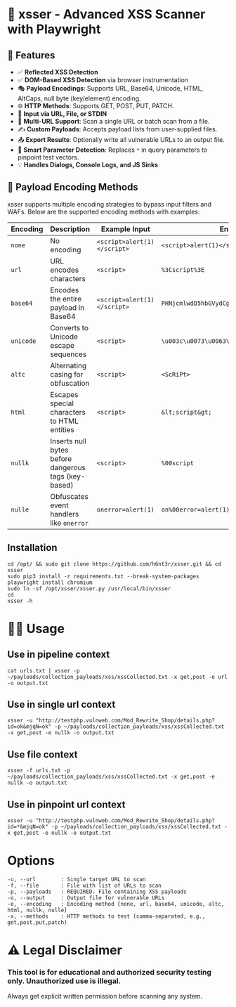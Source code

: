 # 🧪 xsser - Advanced XSS Scanner with Playwright
## 🚀 Features

- ✅ **Reflected XSS Detection**
- ✅ **DOM-Based XSS Detection** via browser instrumentation
- 🎭 **Payload Encodings**: Supports URL, Base64, Unicode, HTML, AltCaps, null byte (key/element) encoding.
- 🌐 **HTTP Methods**: Supports GET, POST, PUT, PATCH.
- 📄 **Input via URL, File, or STDIN**
- 📄 **Multi-URL Support**: Scan a single URL or batch scan from a file.
- ✍️ **Custom Payloads**: Accepts payload lists from user-supplied files.
- 📤 **Export Results**: Optionally write all vulnerable URLs to an output file.
- 🧠 **Smart Parameter Detection**: Replaces `*` in query parameters to pinpoint test vectors.
- 💡 **Handles Dialogs, Console Logs, and JS Sinks**

## 🧬 Payload Encoding Methods

xsser supports multiple encoding strategies to bypass input filters and WAFs. Below are the supported encoding methods with examples:

| Encoding    | Description                                            | Example Input       | Encoded Output                            |
|-------------|--------------------------------------------------------|----------------------|--------------------------------------------|
| `none`      | No encoding                                            | `<script>alert(1)</script>` | `<script>alert(1)</script>`        |
| `url`       | URL encodes characters                                 | `<script>`           | `%3Cscript%3E`                             |
| `base64`    | Encodes the entire payload in Base64                  | `<script>alert(1)</script>` | `PHNjcmlwdD5hbGVydCgxKTwvc2NyaXB0Pg==` |
| `unicode`   | Converts to Unicode escape sequences                  | `<script>`           | `\u003c\u0073\u0063\u0072\u0069\u0070\u0074\u003e` |
| `altc`      | Alternating casing for obfuscation                    | `<script>`           | `<ScRiPt>`                                 |
| `html`      | Escapes special characters to HTML entities           | `<script>`           | `&lt;script&gt;`                           |
| `nullk`     | Inserts null bytes before dangerous tags (key-based) | `<script>`           | `%00script`                                |
| `nulle`     | Obfuscates event handlers like `onerror`             | `onerror=alert(1)`   | `on%00error=alert(1)`                      |

## Installation
```
cd /opt/ && sudo git clone https://github.com/h6nt3r/xsser.git && cd xsser
sudo pip3 install -r requirements.txt --break-system-packages
playwright install chromium
sudo ln -sf /opt/xsser/xsser.py /usr/local/bin/xsser
cd
xsser -h
```
# 🧑‍💻 Usage
## Use in pipeline context
```
cat urls.txt | xsser -p ~/payloads/collection_payloads/xss/xssCollected.txt -x get,post -e url -o output.txt
```
## Use in single url context
```
xsser -u "http://testphp.vulnweb.com/Mod_Rewrite_Shop/details.php?id=ok&mjqN=ok" -p ~/payloads/collection_payloads/xss/xssCollected.txt -x get,post -e nullk -o output.txt
```
## Use file context
```
xsser -f urls.txt -p ~/payloads/collection_payloads/xss/xssCollected.txt -x get,post -e nullk -o output.txt
```
## Use in pinpoint url context
```
xsser -u "http://testphp.vulnweb.com/Mod_Rewrite_Shop/details.php?id=*&mjqN=ok" -p ~/payloads/collection_payloads/xss/xssCollected.txt -x get,post -e nullk -o output.txt
```
# Options
```
-u, --url        : Single target URL to scan
-f, --file       : File with list of URLs to scan
-p, --payloads   : REQUIRED. File containing XSS payloads
-o, --output     : Output file for vulnerable URLs
-e, --encoding   : Encoding method [none, url, base64, unicode, altc, html, nullk, nulle]
-x, --methods    : HTTP methods to test (comma-separated, e.g., get,post,put,patch)
```

# ⚠️ Legal Disclaimer
### This tool is for educational and authorized security testing only. Unauthorized use is illegal.

Always get explicit written permission before scanning any system.
